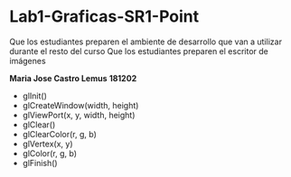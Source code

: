 # Lab1-Graficas-SR1-Point
Que los estudiantes preparen el ambiente de desarrollo que van a utilizar durante el resto del curso Que los estudiantes preparen el escritor de imágenes

**Maria Jose Castro Lemus**
**181202**

- glInit()
- glCreateWindow(width, height) 
- glViewPort(x, y, width, height) 
- glClear() 
- glClearColor(r, g, b)
- glVertex(x, y) 
- glColor(r, g, b) 
- glFinish()
